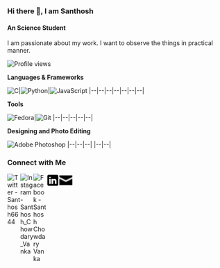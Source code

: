 ### Hi there 👋, I am Santhosh
#### An Science Student

 
I am passionate about my work. I want to observe the things in practical manner. 

![Profile views](https://gpvc.arturio.dev/SanthoshVanka)

**Languages & Frameworks**

 <img alt="C" width="30px" src="https://raw.githubusercontent.com/simple-icons/simple-icons/develop/icons/c.svg"/>|<img alt="Python" width="30px" src="https://raw.githubusercontent.com/simple-icons/simple-icons/develop/icons/python.svg"/>|<img alt="JavaScript" width="30px" src="https://raw.githubusercontent.com/simple-icons/simple-icons/develop/icons/javascript.svg"/>
 |--|--|--|--|--|--|--|
 
**Tools**

<img alt="Fedora" width="30px" src="https://raw.githubusercontent.com/simple-icons/simple-icons/develop/icons/linux.svg"/>|<img alt="Git" width="30px" src="https://raw.githubusercontent.com/simple-icons/simple-icons/develop/icons/git.svg"/>
 |--|--|--|--|--|
 
 **Designing and Photo Editing**

<img alt="Adobe Photoshop" width="30px" src="https://raw.githubusercontent.com/simple-icons/simple-icons/develop/icons/adobephotoshop.svg"/>
|--|--|--|
 |--|--|
 
### Connect with Me

[<img align="left" alt="Twitter - Santhosh6644" width="30px" src="https://github.com/simple-icons/simple-icons/raw/develop/icons/twitter.svg" />](https://twitter.com/santhosh6644?s=09) [<img align="left" alt="Instagram - Santhosh_Chowdary_Vanka" width="30px" src="https://github.com/simple-icons/simple-icons/raw/develop/icons/instagram.svg" />](https://www.instagram.com/santhosh_chowdary_vanka?r=nametag) [<img align="left" alt="Facebook - Santhosh Chowdary Vanka" width="30px" src="https://github.com/simple-icons/simple-icons/raw/develop/icons/facebook.svg" />](https://www.facebook.com/Santhosh6644/)[<img align="left" alt="LinkedIn -Janaki Rama Santhosh Vanka" width="30px" src="https://github.com/simple-icons/simple-icons/raw/develop/icons/linkedin.svg" />](www.linkedin.com/in/janaki-rama-santhosh-vanka-6aba4719a) [<img align="left" alt="Email -Vanka Janaki Rama Santhosh" width="30px" src="https://raw.githubusercontent.com/iconic/open-iconic/master/svg/envelope-closed.svg" />](mailto:vjrs6666@gmail.com)


